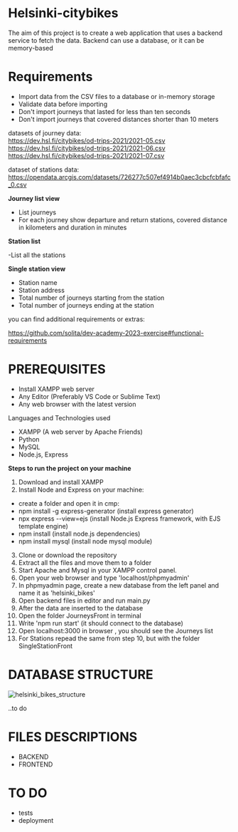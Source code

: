 # Helsinki-citybikes

The aim of this project is to create a web application that uses a backend service to fetch the data. Backend can use a database, or it can be memory-based

# Requirements

- Import data from the CSV files to a database or in-memory storage
- Validate data before importing
- Don't import journeys that lasted for less than ten seconds
- Don't import journeys that covered distances shorter than 10 meters

datasets of journey data:<br>
https://dev.hsl.fi/citybikes/od-trips-2021/2021-05.csv<br>
https://dev.hsl.fi/citybikes/od-trips-2021/2021-06.csv<br>
https://dev.hsl.fi/citybikes/od-trips-2021/2021-07.csv

dataset of stations data:<br>
https://opendata.arcgis.com/datasets/726277c507ef4914b0aec3cbcfcbfafc_0.csv

<b>Journey list view</b><br>

- List journeys
- For each journey show departure and return stations, covered distance in kilometers and duration in minutes

<b>Station list</b><br>

-List all the stations

<b>Single station view</b><br>

- Station name
- Station address
- Total number of journeys starting from the station
- Total number of journeys ending at the station

you can find additional requirements or extras:  

https://github.com/solita/dev-academy-2023-exercise#functional-requirements

# PREREQUISITES

- Install XAMPP web server
- Any Editor (Preferably VS Code or Sublime Text)
- Any web browser with the latest version


Languages and Technologies used

- XAMPP (A web server by Apache Friends)
- Python
- MySQL
- Node.js, Express


<b>Steps to run the project on your machine</b>

1. Download and install XAMPP
2. Install Node and Express on your machine:
  - create a folder and open it in cmp: 
  - npm install -g express-generator (install express generator)
  - npx express --view=ejs (install Node.js Express framework, with EJS template engine)
  - npm install (install node.js dependencies)
  - npm install mysql (install node mysql module)
 
3. Clone or download the repository 
4. Extract all the files and move them to a folder
5. Start Apache and Mysql in your XAMPP control panel. 
6. Open your web browser and type 'localhost/phpmyadmin' 
7. In phpmyadmin page, create a new database from the left panel and name it as 'helsinki_bikes'
8. Open backend files in editor and run main.py
9. After the data are inserted to the database
10. Open the folder JourneysFront in terminal
11. Write 'npm run start' (it should connect to the database)
12. Open localhost:3000 in browser , you should see the Journeys list
13. For Stations repead the same from step 10, but with the folder SingleStationFront

# DATABASE STRUCTURE

![helsinki_bikes_structure](https://user-images.githubusercontent.com/105230372/215819132-10c70a02-85e6-4bbd-804c-b9f2b15999c6.jpg)

..to do

# FILES DESCRIPTIONS

- BACKEND
- FRONTEND

# TO DO
- tests
- deployment
